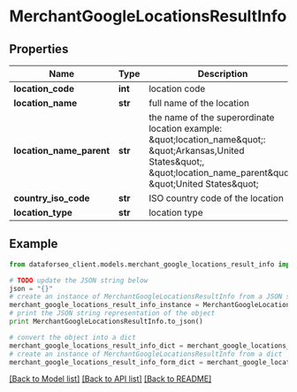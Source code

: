 # MerchantGoogleLocationsResultInfo


## Properties

Name | Type | Description | Notes
------------ | ------------- | ------------- | -------------
**location_code** | **int** | location code | [optional] 
**location_name** | **str** | full name of the location | [optional] 
**location_name_parent** | **str** | the name of the superordinate location example: \&quot;location_name\&quot;: \&quot;Arkansas,United States\&quot;, \&quot;location_name_parent\&quot;: \&quot;United States\&quot; | [optional] 
**country_iso_code** | **str** | ISO country code of the location | [optional] 
**location_type** | **str** | location type | [optional] 

## Example

```python
from dataforseo_client.models.merchant_google_locations_result_info import MerchantGoogleLocationsResultInfo

# TODO update the JSON string below
json = "{}"
# create an instance of MerchantGoogleLocationsResultInfo from a JSON string
merchant_google_locations_result_info_instance = MerchantGoogleLocationsResultInfo.from_json(json)
# print the JSON string representation of the object
print MerchantGoogleLocationsResultInfo.to_json()

# convert the object into a dict
merchant_google_locations_result_info_dict = merchant_google_locations_result_info_instance.to_dict()
# create an instance of MerchantGoogleLocationsResultInfo from a dict
merchant_google_locations_result_info_form_dict = merchant_google_locations_result_info.from_dict(merchant_google_locations_result_info_dict)
```
[[Back to Model list]](../README.md#documentation-for-models) [[Back to API list]](../README.md#documentation-for-api-endpoints) [[Back to README]](../README.md)


